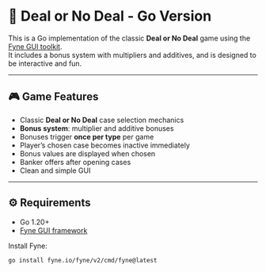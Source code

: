 # 💼 Deal or No Deal - Go Version

This is a Go implementation of the classic **Deal or No Deal** game using the [Fyne GUI toolkit](https://fyne.io/).  
It includes a bonus system with multipliers and additives, and is designed to be interactive and fun.

---

## 🎮 Game Features

- Classic **Deal or No Deal** case selection mechanics
- **Bonus system**: multiplier and additive bonuses
- Bonuses trigger **once per type** per game
- Player’s chosen case becomes inactive immediately
- Bonus values are displayed when chosen
- Banker offers after opening cases
- Clean and simple GUI

---

## ⚙ Requirements

- Go 1.20+  
- [Fyne GUI framework](https://fyne.io/)  

Install Fyne:

```bash
go install fyne.io/fyne/v2/cmd/fyne@latest
